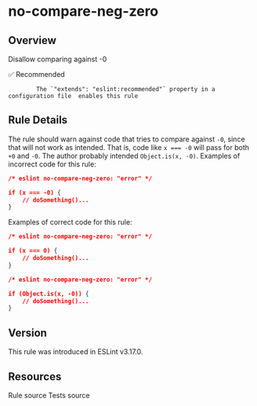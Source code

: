 
# no-compare-neg-zero
## Overview
Disallow comparing against -0


✅ Recommended

            The `"extends": "eslint:recommended"` property in a configuration file  enables this rule
        


## Rule Details
The rule should warn against code that tries to compare against `-0`, since that will not work as intended. That is, code like `x === -0` will pass for both `+0` and `-0`. The author probably intended `Object.is(x, -0)`.
Examples of incorrect code for this rule:


```json
/* eslint no-compare-neg-zero: "error" */

if (x === -0) {
    // doSomething()...
}
```
Examples of correct code for this rule:


```json
/* eslint no-compare-neg-zero: "error" */

if (x === 0) {
    // doSomething()...
}
```


```json
/* eslint no-compare-neg-zero: "error" */

if (Object.is(x, -0)) {
    // doSomething()...
}
```

## Version
This rule was introduced in ESLint v3.17.0.
## Resources

Rule source 
Tests source 

